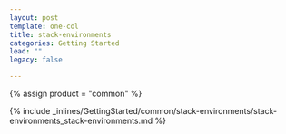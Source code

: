 ```yaml
---
layout: post
template: one-col
title: stack-environments
categories: Getting Started
lead: ""
legacy: false

---
```

{% assign product = "common" %}

{% include _inlines/GettingStarted/common/stack-environments/stack-environments_stack-environments.md %}
